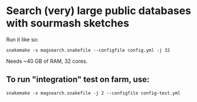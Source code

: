 # Search (very) large public databases with sourmash sketches

Run it like so:

```
snakemake -s magsearch.snakefile --configfile config.yml -j 32
```

Needs ~40 GB of RAM, 32 cores.

## To run "integration" test on farm, use:

```
snakemake -s magsearch.snakefile -j 2 --configfile config-test.yml
```
